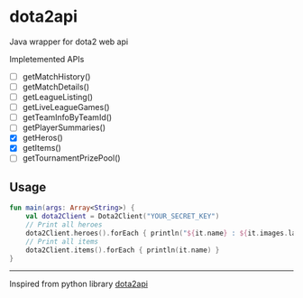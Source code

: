 # dota2api
Java wrapper for dota2 web api

Impletemented APIs

* [ ] getMatchHistory()
* [ ] getMatchDetails()
* [ ] getLeagueListing()
* [ ] getLiveLeagueGames()
* [ ] getTeamInfoByTeamId()
* [ ] getPlayerSummaries()
* [x] getHeros()
* [x] getItems()
* [ ] getTournamentPrizePool()

## Usage

```kotlin
fun main(args: Array<String>) {
    val dota2Client = Dota2Client("YOUR_SECRET_KEY")
    // Print all heroes
    dota2Client.heroes().forEach { println("${it.name} : ${it.images.large}") }
    // Print all items
    dota2Client.items().forEach { println(it.name) }
}
```

---

Inspired from python library [dota2api](https://dota2api.readthedocs.io/en/latest/installation.html)
